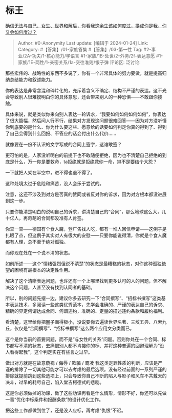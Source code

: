 # 标王
[确信无法与自己、女生、世界和解后，你看我这余生该如何度过，换成你是我，你又会如何度过？](https://www.zhihu.com/question/637549648/answer/3373597645)

> Author: #0-Anonymity
> Last update: [编辑于 2024-01-24]
> Link:
> Category: #【答集】/01-家族答集 #【答集】/03-第一性
> Tag: #2-事业/2A-功夫/1-核心能力/学语言 #1-家族/1B-处世/2-外务/2f-表达意愿 #1-家族/1E-两性/1-亲密关系/1a-交往准则/银子弹 
> 评论区:
> 泛讨论:

那些宏伟的、战略性的东西不多说了，你有一个非常具体的努力要做，就是提高归纳总结能力和叙述能力。

你的表达是非常含混和碎片化的，充斥着含义不确定、结构不严谨的表达。这不光会导致别人很难摸明白你的具体意思，还会带来别人的一种恐惧——不敢跟你接触。

具体来说，就是类似你来向别人表达一轮诉求，“我要如何如何如何如何”，你表达了很大篇幅，然后问人行不行，结果对方发现这问题很难回答——因为对方没听懂你到底要的是什么、你为什么要这些、愿意给的话要如何判定你真的得到了、得到了自己会得到什么回报、不答应的话会付出什么代价……

就像要在一份不认识的文字写成的合同上签字，这谁敢签？

更可怕的是，人家没听明白的前提下也不敢随便拒绝，因为也不清楚自己拒绝的到底是什么，万一你是要救命，ta拒绝就是拒绝救你一命，岂不是要结个大怨？

一下就把人架在半空中，进不得也退不得了。

这种处境太过于危险和痛苦，没人会乐于尝试的。

注意，这还不涉及到对方是否真的赞同或者反对你的诉求，因为对方根本都没进展到这一步。

只要你能清楚明白的说明自己的诉求，讲清楚自己的“合同”，那么地球这么大，几十亿人，再奇葩的合同都没准有人肯签。

你查一查——德国有个食人魔，登广告找人吃，都有一堆人回信申请——这例子是扎眼了点，但这例子其实对人有很大的安慰——只要你能说得清，你就是个食人魔都有人理，总不至于绝对孤独。

而你现在处在一个说不清的状态。

如前所述——这个“情绪强烈但说不清楚”的状态是最糟糕的状态，对你这种孤独绝望的困境有最根本的决定性作用。

解决了这个清晰表达问题，也许还有一个上哪里找到更多认可的人的问题，但不解决这个问题，人甚至没有找到认同者的基础。

所以，别的问题先摆一边，建议你多去研究一下“合同撰写”、“招标书撰写”这类基本表达技术，多阅读一些这类优秀范本，先学会准确的、严谨的表达自己的诉求、精确的界定何谓达成合同、何谓违约，准确的、定量的描述违约条款和履约福利。

看清楚，这里给你把圈子画得极小，没说要你去遍读世界名著、三坟五典、八索九丘，仅仅是“合同撰写”、“招标书撰写”这么两个应用文分类而已。

这个是你当前的首要问题，而不是“与女性的关系”问题。否则你处在一个合同、标书都写不清的状态，去痛恨别人都不肯接你的标、并将这种普遍的回避理解为“没人看得起我”，这个判定实在有些言之过早。

做出对方就是在故意藐视 / 侮辱 / 欺骗 / 霸凌 我这类定罪性质的判断，应该是严谨的排除了一切其他可能才可以去考虑的最后选项。没有经过前面的一系列严谨的排除就提前跳到这些选项上，只会导致你自己不断的陷入与影子和风车不共戴天的决斗，过早的耗尽自己，陷入堂吉柯德式的悲剧。

这是你必须做掉的功课，做了这些功课再看是什么情形，情形不好，你还可以先做一番“优化中标条件和报酬条款”的设计优化工作。

把这些工作都做到位了，还是没人应标，再考虑“仇恨”不迟。